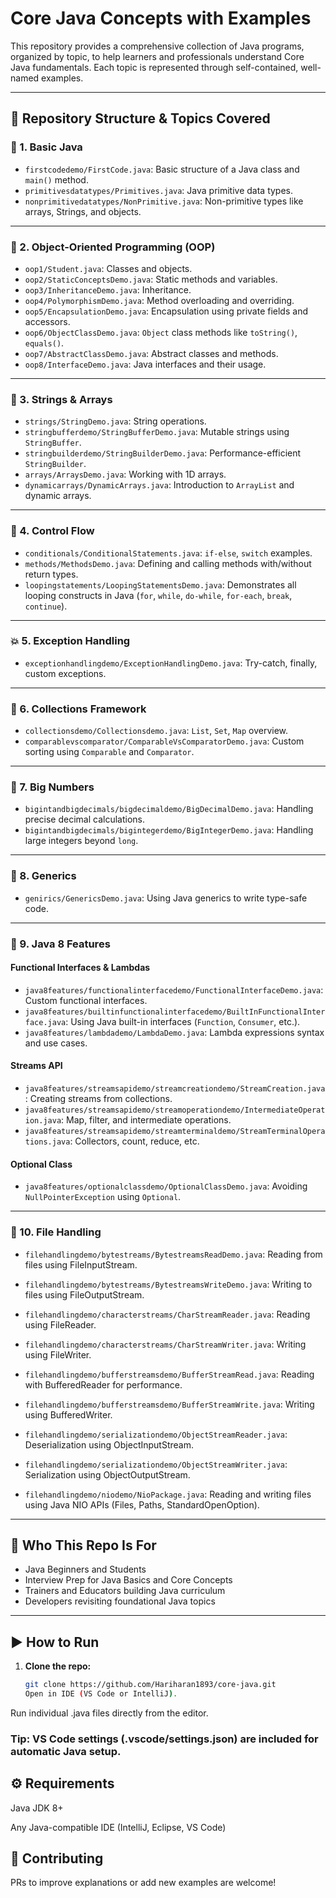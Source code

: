 # Core Java Concepts with Examples

This repository provides a comprehensive collection of Java programs, organized by topic, to help learners and professionals understand Core Java fundamentals. Each topic is represented through self-contained, well-named examples.

---

## 📁 Repository Structure & Topics Covered

### 🧱 1. Basic Java

- `firstcodedemo/FirstCode.java`: Basic structure of a Java class and `main()` method.
- `primitivesdatatypes/Primitives.java`: Java primitive data types.
- `nonprimitivedatatypes/NonPrimitive.java`: Non-primitive types like arrays, Strings, and objects.

---

### 🧮 2. Object-Oriented Programming (OOP)

- `oop1/Student.java`: Classes and objects.
- `oop2/StaticConceptsDemo.java`: Static methods and variables.
- `oop3/InheritanceDemo.java`: Inheritance.
- `oop4/PolymorphismDemo.java`: Method overloading and overriding.
- `oop5/EncapsulationDemo.java`: Encapsulation using private fields and accessors.
- `oop6/ObjectClassDemo.java`: `Object` class methods like `toString()`, `equals()`.
- `oop7/AbstractClassDemo.java`: Abstract classes and methods.
- `oop8/InterfaceDemo.java`: Java interfaces and their usage.

---

### 🧵 3. Strings & Arrays

- `strings/StringDemo.java`: String operations.
- `stringbufferdemo/StringBufferDemo.java`: Mutable strings using `StringBuffer`.
- `stringbuilderdemo/StringBuilderDemo.java`: Performance-efficient `StringBuilder`.
- `arrays/ArraysDemo.java`: Working with 1D arrays.
- `dynamicarrays/DynamicArrays.java`: Introduction to `ArrayList` and dynamic arrays.

---

### 🔁 4. Control Flow

- `conditionals/ConditionalStatements.java`: `if-else`, `switch` examples.
- `methods/MethodsDemo.java`: Defining and calling methods with/without return types.
- `loopingstatements/LoopingStatementsDemo.java`: Demonstrates all looping constructs in Java (`for`, `while`, `do-while`, `for-each`, `break`, `continue`).

---

### 💥 5. Exception Handling

- `exceptionhandlingdemo/ExceptionHandlingDemo.java`: Try-catch, finally, custom exceptions.

---

### 🧰 6. Collections Framework

- `collectionsdemo/Collectionsdemo.java`: `List`, `Set`, `Map` overview.
- `comparablevscomparator/ComparableVsComparatorDemo.java`: Custom sorting using `Comparable` and `Comparator`.

---

### 🧮 7. Big Numbers

- `bigintandbigdecimals/bigdecimaldemo/BigDecimalDemo.java`: Handling precise decimal calculations.
- `bigintandbigdecimals/bigintegerdemo/BigIntegerDemo.java`: Handling large integers beyond `long`.

---

### 🧪 8. Generics

- `genirics/GenericsDemo.java`: Using Java generics to write type-safe code.

---

### 🚀 9. Java 8 Features

#### Functional Interfaces & Lambdas

- `java8features/functionalinterfacedemo/FunctionalInterfaceDemo.java`: Custom functional interfaces.
- `java8features/builtinfunctionalinterfacedemo/BuiltInFunctionalInterface.java`: Using Java built-in interfaces (`Function`, `Consumer`, etc.).
- `java8features/lambdademo/LambdaDemo.java`: Lambda expressions syntax and use cases.

#### Streams API

- `java8features/streamsapidemo/streamcreationdemo/StreamCreation.java`: Creating streams from collections.
- `java8features/streamsapidemo/streamoperationdemo/IntermediateOperation.java`: Map, filter, and intermediate operations.
- `java8features/streamsapidemo/streamterminaldemo/StreamTerminalOperations.java`: Collectors, count, reduce, etc.

#### Optional Class

- `java8features/optionalclassdemo/OptionalClassDemo.java`: Avoiding `NullPointerException` using `Optional`.

---

### 📂 10. File Handling

- `filehandlingdemo/bytestreams/BytestreamsReadDemo.java`: Reading from files using FileInputStream.

- `filehandlingdemo/bytestreams/BytestreamsWriteDemo.java`: Writing to files using FileOutputStream.

- `filehandlingdemo/characterstreams/CharStreamReader.java`: Reading using FileReader.

- `filehandlingdemo/characterstreams/CharStreamWriter.java`: Writing using FileWriter.

- `filehandlingdemo/bufferstreamsdemo/BufferStreamRead.java`: Reading with BufferedReader for performance.

- `filehandlingdemo/bufferstreamsdemo/BufferStreamWrite.java`: Writing using BufferedWriter.

- `filehandlingdemo/serializationdemo/ObjectStreamReader.java`: Deserialization using ObjectInputStream.

- `filehandlingdemo/serializationdemo/ObjectStreamWriter.java`: Serialization using ObjectOutputStream.

- `filehandlingdemo/niodemo/NioPackage.java`: Reading and writing files using Java NIO APIs (Files, Paths, StandardOpenOption).

---

## 🧠 Who This Repo Is For

- Java Beginners and Students
- Interview Prep for Java Basics and Core Concepts
- Trainers and Educators building Java curriculum
- Developers revisiting foundational Java topics

---

## ▶️ How to Run

1. **Clone the repo:**
   ```bash
   git clone https://github.com/Hariharan1893/core-java.git
   Open in IDE (VS Code or IntelliJ).
   ```

Run individual .java files directly from the editor.

### Tip: VS Code settings (.vscode/settings.json) are included for automatic Java setup.

## ⚙️ Requirements

Java JDK 8+

Any Java-compatible IDE (IntelliJ, Eclipse, VS Code)

## 🙌 Contributing

PRs to improve explanations or add new examples are welcome!
